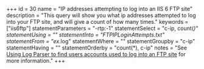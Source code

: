 +++
id = 30
name = "IP addresses attempting to log into an IIS 6 FTP site"
description = "This query will show you what ip addresses attempted to log into your FTP site, and will give a count of how many times."
keywords = ["iis6ftp"]
statementParameters = "-rtp:-1"
statementSelect = "c-ip, count(*)"
statementUsing = ""
statementInto = "FTPIPLoginAttempts.txt"
statementFrom = "ex*.log"
statementWhere = ""
statementGroupby = "c-ip"
statementHaving = ""
statementOrderby = "count(*), c-ip"
notes = "See <a href="http://strivinglife.com/words/post/Using-Log-Parser-to-find-users-accounts-used-to-log-into-an-FTP-site.aspx" rel="external">Using Log Parser to find users accounts used to log into an FTP site</a> for more information."
+++

